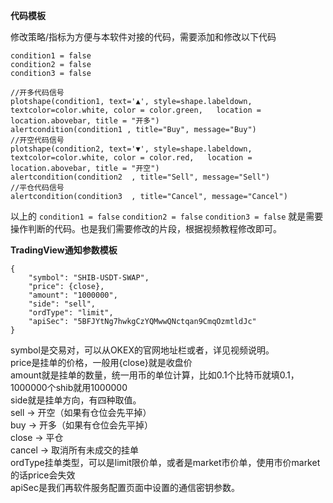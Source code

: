 **代码模板**  
  
修改策略/指标为方便与本软件对接的代码，需要添加和修改以下代码


```
condition1 = false
condition2 = false
condition3 = false

//开多代码信号
plotshape(condition1, text='▲', style=shape.labeldown, textcolor=color.white, color = color.green,   location = location.abovebar, title = "开多")
alertcondition(condition1 , title="Buy", message="Buy")
//开空代码信号  
plotshape(condition2, text='▼', style=shape.labeldown, textcolor=color.white, color = color.red,   location = location.abovebar, title = "开空")
alertcondition(condition2  , title="Sell", message="Sell")
//平仓代码信号  
alertcondition(condition3  , title="Cancel", message="Cancel")
```  

以上的 `condition1 = false`  `condition2 = false`  `condition3 = false` 就是需要操作判断的代码。也是我们需要修改的片段，根据视频教程修改即可。  
  

**TradingView通知参数模板**  

```
{
	"symbol": "SHIB-USDT-SWAP",
	"price": {close},
	"amount": "1000000",
	"side": "sell",
	"ordType": "limit",
	"apiSec": "5BFJYtNg7hwkgCzYQMwwQNctqan9CmqOzmtldJc"
}
```  
symbol是交易对，可以从OKEX的官网地址栏或者，详见视频说明。  
price是挂单的价格，一般用{close}就是收盘价  
amount就是挂单的数量，统一用币的单位计算，比如0.1个比特币就填0.1，1000000个shib就用1000000  
side就是挂单方向，有四种取值。    
    sell -> 开空（如果有仓位会先平掉）  
    buy -> 开多（如果有仓位会先平掉）  
    close -> 平仓  
    cancel -> 取消所有未成交的挂单    
ordType挂单类型，可以是limit限价单，或者是market市价单，使用市价market的话price会失效  
apiSec是我们再软件服务配置页面中设置的通信密钥参数。  
